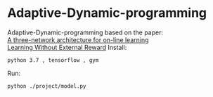 # Adaptive-Dynamic-programming
Adaptive-Dynamic-programming based on the paper:  
[A three-network architecture for on-line learning](https://www.sciencedirect.com/science/article/pii/S0925231211004760)  
[Learning Without External Reward](https://ieeexplore.ieee.org/document/8417385)
Install:  
```
python 3.7 , tensorflow , gym
```
Run:
```
python ./project/model.py
```
